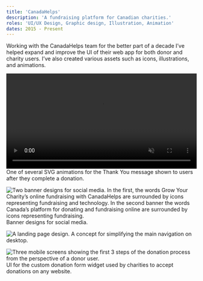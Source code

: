 ```yaml
---
title: 'CanadaHelps'
description: 'A fundraising platform for Canadian charities.'
roles: 'UI/UX Design, Graphic design, Illustration, Animation'
dates: 2015 - Present
---
```


Working with the CanadaHelps team for the better part of a decade I’ve helped expand and improve the UI of their web app for both donor and charity users.
I’ve also created various assets such as icons, illustrations, and animations.

<p>
<video width="100%" height="auto" class="video" autoplay loop muted>
  <source src="/images/canadahelps/ch-animation-bear.mp4" type="video/mp4">
  Your browser does not support the video tag.
</video>
<span class="caption">One of several SVG animations for the Thank You message shown to users after they complete a donation.</span>
</p>

![Two banner designs for social media. In the first, the words Grow Your Charity’s online fundraising with CanadaHelps are surrounded by icons representing fundraising and technology. In the second banner the words Canada’s platform for donating and fundraising online are surrounded by icons representing fundraising.](/images/canadahelps/ch-illustration-1.png)
<span class="caption">Banner designs for social media.</span>

![A landing page design.](/images/canadahelps/ch-mainnav.png)
<span class="caption">A concept for simplifying the main navigation on desktop.</span>

![Three mobile screens showing the first 3 steps of the donation process from the perspective of a donor user.](/images/canadahelps/cd-cdfWidget-2.png)
<span class="caption">UI for the custom donation form widget used by charities to accept donations on any website.</span>
